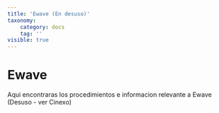 ```yaml
---
title: 'Ewave (En desuso)'
taxonomy:
    category: docs
    tag: ''
visible: true
---
```


# Ewave

Aqui encontraras los procedimientos  e informacion relevante a Ewave (Desuso - ver  Cinexo)

